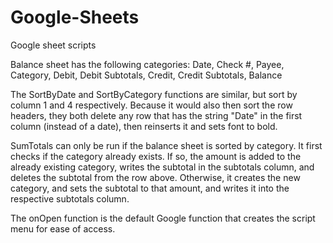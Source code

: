 # Google-Sheets
Google sheet scripts

Balance sheet has the following categories:
Date, Check #, Payee, Category, Debit, Debit Subtotals, Credit, Credit Subtotals, Balance

The SortByDate and SortByCategory functions are similar, but sort by column 1 and 4 respectively. Because it would also then sort the row headers, they both delete any row that has the string "Date" in the first column (instead of a date), then reinserts it and sets font to bold.

SumTotals can only be run if the balance sheet is sorted by category. It first checks if the category already exists. If so, the amount is added to the already existing category, writes the subtotal in the subtotals column, and deletes the subtotal from the row above. Otherwise, it creates the new category, and sets the subtotal to that amount, and writes it into the respective subtotals column.

The onOpen function is the default Google function that creates the script menu for ease of access.
